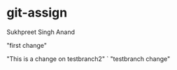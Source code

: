 # git-assign
Sukhpreet Singh Anand

"first change"

"This is a change on testbranch2"
`
"testbranch change"
